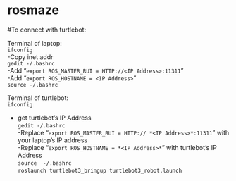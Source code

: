 # rosmaze

#To connect with turtlebot:  

Terminal of laptop:  
`ifconfig`  
  -Copy inet addr  
`gedit -/.bashrc`  
  -Add “`export ROS_MASTER_RUI = HTTP://<IP Address>:11311`”  
   -Add “`export ROS_HOSTNAME = <IP Address>`”  
`source -/.bashrc`  


Terminal of turtlebot:  
`ifconfig`  
  - get turtlebot’s IP Address  
`gedit -/.bashrc`  
  -Replace “`export ROS_MASTER_RUI = HTTP:// *<IP Address>*:11311`” with your laptop’s IP address  
   -Replace “`export ROS_HOSTNAME = *<IP Address>*`” with turtlebot’s IP Address  
`source  -/.bashrc`  
`roslaunch turtlebot3_bringup turtlebot3_robot.launch`  
